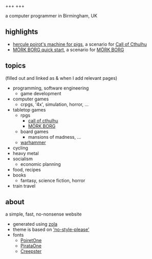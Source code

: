 +++
+++

a computer programmer in Birmingham, UK

## highlights

- [hercule poirot's machine for pigs][hpmfp], a scenario for [Call of Cthulhu][coc]
- [MÖRK BORG quick start][mbqs], a scenario for [MÖRK BORG][mb]

## topics

(filled out and linked as & when I add relevant pages)

- programming, software engineering
  - game development
- computer games
  - crpgs, '4x', simulation, horror, ...
- tabletop games
  - rpgs
    - [call of cthulhu](./callofcthulhu)
    - [MÖRK BORG](./morkborg)
  - board games
    - mansions of madness, ...
  - [warhammer][40k-army-lists]
- cycling
- heavy metal
- socialism
  - economic planning
- food, recipes
- books
  - fantasy, science fiction, horror
- train travel

## about

a simple, fast, no-nonsense website

- generated using [zola][zola]
- theme is based on ['no-style-please'][theme]
- fonts
    - [PoiretOne][poiret-one]
    - [PirataOne][pirata-one]
    - [Creepster][creepster]

[zola]: https://www.getzola.org/
[theme]: https://gitlab.com/4bcx/no-style-please
[poiret-one]: https://fonts.google.com/specimen/Poiret+One
[pirata-one]: https://fonts.google.com/specimen/Pirata+One
[creepster]: https://fonts.google.com/specimen/Creepster
[hpmfp]: ./callofcthulhu/hpmfp
[mbqs]: ./morkborg/mbqs
[coc]: https://www.chaosium.com/call-of-cthulhu-rpg/
[mb]: https://morkborg.com/
[40k-army-lists]: https://nathanrw.github.io/40k_army_lists/